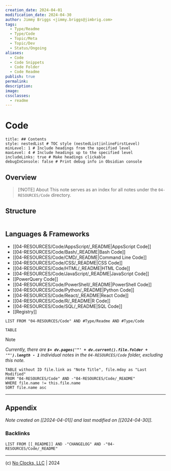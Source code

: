 ```yaml
---
creation_date: 2024-04-01
modification_date: 2024-04-30
author: Jimmy Briggs <jimmy.briggs@jimbrig.com>
tags:
  - Type/Readme
  - Type/Code
  - Topic/Meta
  - Topic/Dev
  - Status/Ongoing
aliases:
  - Code
  - Code Snippets
  - Code Folder
  - Code Readme
publish: true
permalink:
description:
image:
cssclasses:
  - readme
---
```



# Code

```table-of-contents
title: ## Contents 
style: nestedList # TOC style (nestedList|inlineFirstLevel)
minLevel: 1 # Include headings from the specified level
maxLevel: 4 # Include headings up to the specified level
includeLinks: true # Make headings clickable
debugInConsole: false # Print debug info in Obsidian console
```

## Overview

> [!NOTE] About
> This note serves as an index for all notes under the `04-RESOURCES/Code` directory.

## Structure

```plaintext

```

## Languages & Frameworks

- [[04-RESOURCES/Code/AppsScript/_README|AppsScript Code]]
- [[04-RESOURCES/Code/Bash/_README|Bash Code]]
- [[04-RESOURCES/Code/CMD/_README|Command Line Code]]
- [[04-RESOURCES/Code/CSS/_README|CSS Code]]
- [[04-RESOURCES/Code/HTML/_README|HTML Code]]
- [[04-RESOURCES/Code/JavaScript/_README|JavaScript Code]]
- [[PowerQuery Code]]
- [[04-RESOURCES/Code/PowerShell/_README|PowerShell Code]]
- [[04-RESOURCES/Code/Python/_README|Python Code]]
- [[04-RESOURCES/Code/React/_README|React Code]]
- [[04-RESOURCES/Code/R/_README|R Code]]
- [[04-RESOURCES/Code/SQL/_README|SQL Code]]
- [[Registry]]

```dataview
LIST FROM "04-RESOURCES/Code" AND #Type/Readme AND #Type/Code
```

```dataview
TABLE 
```

> [!NOTE]
> *Currently, there are **`$= dv.pages('"' + dv.current().file.folder + '"').length - 1`**  individual notes in the `04-RESOURCES/Code` folder, excluding this note.*

```dataview
TABLE without ID file.link as "Note Title", file.mday as "Last Modified"
FROM "04-RESOURCES/Code" AND -"04-RESOURCES/Code/_README"
WHERE file.name != this.file.name
SORT file.name asc
```

***

## Appendix

*Note created on [[2024-04-01]] and last modified on [[2024-04-30]].*

### Backlinks

```dataview
LIST FROM [[_README]] AND -"CHANGELOG" AND -"04-RESOURCES/Code/_README"
```

***

(c) [No Clocks, LLC](https://github.com/noclocks) | 2024
